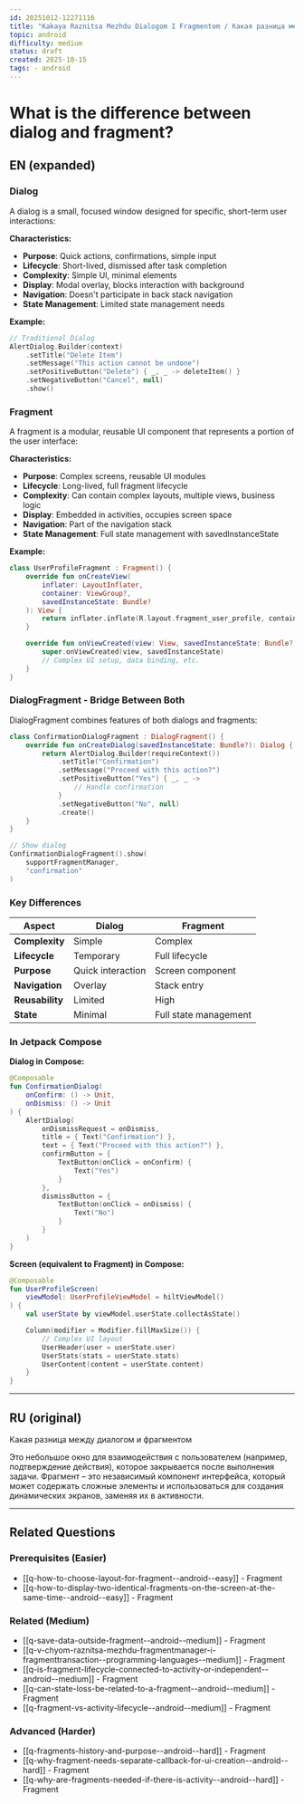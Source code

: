 ```yaml
---
id: 20251012-12271116
title: "Kakaya Raznitsa Mezhdu Dialogom I Fragmentom / Какая разница между Dialog и Fragment"
topic: android
difficulty: medium
status: draft
created: 2025-10-15
tags: - android
---
```

# What is the difference between dialog and fragment?

## EN (expanded)

### Dialog

A dialog is a small, focused window designed for specific, short-term user interactions:

**Characteristics:**
- **Purpose**: Quick actions, confirmations, simple input
- **Lifecycle**: Short-lived, dismissed after task completion
- **Complexity**: Simple UI, minimal elements
- **Display**: Modal overlay, blocks interaction with background
- **Navigation**: Doesn't participate in back stack navigation
- **State Management**: Limited state management needs

**Example:**
```kotlin
// Traditional Dialog
AlertDialog.Builder(context)
    .setTitle("Delete Item")
    .setMessage("This action cannot be undone")
    .setPositiveButton("Delete") { _, _ -> deleteItem() }
    .setNegativeButton("Cancel", null)
    .show()
```

### Fragment

A fragment is a modular, reusable UI component that represents a portion of the user interface:

**Characteristics:**
- **Purpose**: Complex screens, reusable UI modules
- **Lifecycle**: Long-lived, full fragment lifecycle
- **Complexity**: Can contain complex layouts, multiple views, business logic
- **Display**: Embedded in activities, occupies screen space
- **Navigation**: Part of the navigation stack
- **State Management**: Full state management with savedInstanceState

**Example:**
```kotlin
class UserProfileFragment : Fragment() {
    override fun onCreateView(
        inflater: LayoutInflater,
        container: ViewGroup?,
        savedInstanceState: Bundle?
    ): View {
        return inflater.inflate(R.layout.fragment_user_profile, container, false)
    }

    override fun onViewCreated(view: View, savedInstanceState: Bundle?) {
        super.onViewCreated(view, savedInstanceState)
        // Complex UI setup, data binding, etc.
    }
}
```

### DialogFragment - Bridge Between Both

DialogFragment combines features of both dialogs and fragments:

```kotlin
class ConfirmationDialogFragment : DialogFragment() {
    override fun onCreateDialog(savedInstanceState: Bundle?): Dialog {
        return AlertDialog.Builder(requireContext())
            .setTitle("Confirmation")
            .setMessage("Proceed with this action?")
            .setPositiveButton("Yes") { _, _ ->
                // Handle confirmation
            }
            .setNegativeButton("No", null)
            .create()
    }
}

// Show dialog
ConfirmationDialogFragment().show(
    supportFragmentManager,
    "confirmation"
)
```

### Key Differences

| Aspect | Dialog | Fragment |
|--------|--------|----------|
| **Complexity** | Simple | Complex |
| **Lifecycle** | Temporary | Full lifecycle |
| **Purpose** | Quick interaction | Screen component |
| **Navigation** | Overlay | Stack entry |
| **Reusability** | Limited | High |
| **State** | Minimal | Full state management |

### In Jetpack Compose

**Dialog in Compose:**
```kotlin
@Composable
fun ConfirmationDialog(
    onConfirm: () -> Unit,
    onDismiss: () -> Unit
) {
    AlertDialog(
        onDismissRequest = onDismiss,
        title = { Text("Confirmation") },
        text = { Text("Proceed with this action?") },
        confirmButton = {
            TextButton(onClick = onConfirm) {
                Text("Yes")
            }
        },
        dismissButton = {
            TextButton(onClick = onDismiss) {
                Text("No")
            }
        }
    )
}
```

**Screen (equivalent to Fragment) in Compose:**
```kotlin
@Composable
fun UserProfileScreen(
    viewModel: UserProfileViewModel = hiltViewModel()
) {
    val userState by viewModel.userState.collectAsState()

    Column(modifier = Modifier.fillMaxSize()) {
        // Complex UI layout
        UserHeader(user = userState.user)
        UserStats(stats = userState.stats)
        UserContent(content = userState.content)
    }
}
```

---

## RU (original)

Какая разница между диалогом и фрагментом

Это небольшое окно для взаимодействия с пользователем (например, подтверждение действия), которое закрывается после выполнения задачи. Фрагмент – это независимый компонент интерфейса, который может содержать сложные элементы и использоваться для создания динамических экранов, заменяя их в активности.

---

## Related Questions

### Prerequisites (Easier)
- [[q-how-to-choose-layout-for-fragment--android--easy]] - Fragment
- [[q-how-to-display-two-identical-fragments-on-the-screen-at-the-same-time--android--easy]] - Fragment

### Related (Medium)
- [[q-save-data-outside-fragment--android--medium]] - Fragment
- [[q-v-chyom-raznitsa-mezhdu-fragmentmanager-i-fragmenttransaction--programming-languages--medium]] - Fragment
- [[q-is-fragment-lifecycle-connected-to-activity-or-independent--android--medium]] - Fragment
- [[q-can-state-loss-be-related-to-a-fragment--android--medium]] - Fragment
- [[q-fragment-vs-activity-lifecycle--android--medium]] - Fragment

### Advanced (Harder)
- [[q-fragments-history-and-purpose--android--hard]] - Fragment
- [[q-why-fragment-needs-separate-callback-for-ui-creation--android--hard]] - Fragment
- [[q-why-are-fragments-needed-if-there-is-activity--android--hard]] - Fragment
